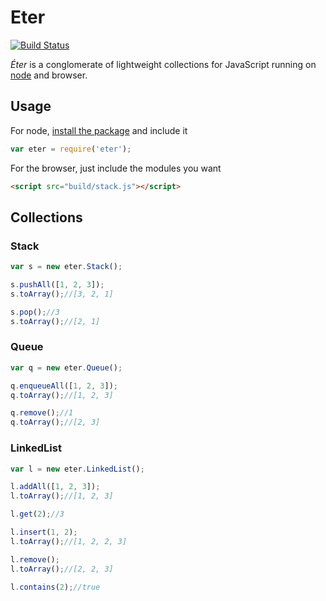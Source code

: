 # Eter

[![Build Status](https://secure.travis-ci.org/keyvanakbary/eter.svg?branch=master)](http://travis-ci.org/keyvanakbary/eter)

*Éter* is a conglomerate of lightweight collections for JavaScript running on [node](http://nodejs.org/) and browser.

## Usage

For node, [install the package](https://www.npmjs.org/package/eter) and include it
```javascript
var eter = require('eter');
```

For the browser, just include the modules you want
```html
<script src="build/stack.js"></script>
```

## Collections

### Stack
```javascript
var s = new eter.Stack();

s.pushAll([1, 2, 3]);
s.toArray();//[3, 2, 1]

s.pop();//3
s.toArray();//[2, 1]
```

### Queue
```javascript
var q = new eter.Queue();

q.enqueueAll([1, 2, 3]);
q.toArray();//[1, 2, 3]

q.remove();//1
q.toArray();//[2, 3]
```

### LinkedList
```javascript
var l = new eter.LinkedList();

l.addAll([1, 2, 3]);
l.toArray();//[1, 2, 3]

l.get(2);//3

l.insert(1, 2);
l.toArray();//[1, 2, 2, 3]

l.remove();
l.toArray();//[2, 2, 3]

l.contains(2);//true
```
